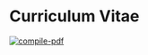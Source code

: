 # Curriculum Vitae

[![compile-pdf](https://github.com/ShantanuDash/cv/workflows/compile-pdf/badge.svg?event=push)](https://github.com/ShantanuDash/cv/actions)

